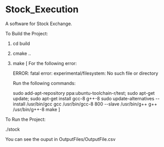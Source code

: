 # Stock_Execution

A software for Stock Exchange.

To Build the Project:

1. cd build
2. cmake ..
3. make
[
    For the following error:

    ERROR:
    fatal error: experimental/filesystem: No such file or directory

    Run the following commands:

    sudo add-apt-repository ppa:ubuntu-toolchain-r/test; sudo apt-get update; sudo apt-get install gcc-8 g++-8
    sudo update-alternatives --install /usr/bin/gcc gcc /usr/bin/gcc-8 800 --slave /usr/bin/g++ g++ /usr/bin/g++-8
    make
]

To Run the Project:

./stock


You can see the ouput in OutputFiles/OutputFile.csv
